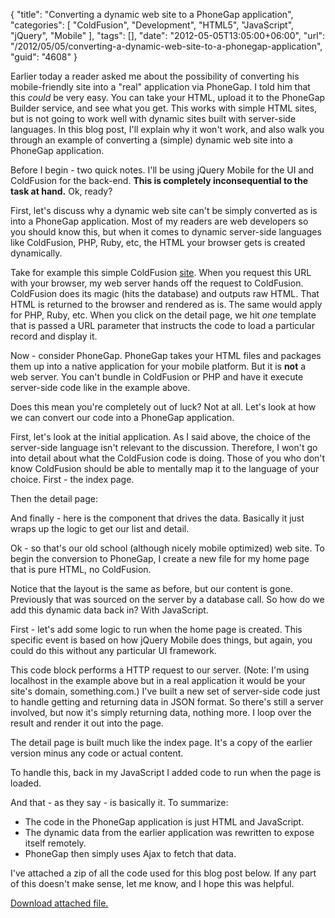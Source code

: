 {
	"title": "Converting a dynamic web site to a PhoneGap application",
	"categories": [
		"ColdFusion",
		"Development",
		"HTML5",
		"JavaScript",
		"jQuery",
		"Mobile"
	],
	"tags": [],
	"date": "2012-05-05T13:05:00+06:00",
	"url": "/2012/05/05/converting-a-dynamic-web-site-to-a-phonegap-application",
	"guid": "4608"
}

Earlier today a reader asked me about the possibility of converting his mobile-friendly site into a "real" application via PhoneGap. I told him that this <i>could</i> be very easy. You can take your HTML, upload it to the PhoneGap Builder service, and see what you get. This works with simple HTML sites, but is not going to work well with dynamic sites built with server-side languages. In this blog post, I'll explain why it won't work, and also walk you through an example of converting a (simple) dynamic web site into a PhoneGap application.

Before I begin - two quick notes. I'll be using jQuery Mobile for the UI and ColdFusion for the back-end. <b>This is completely inconsequential to the task at hand.</b> Ok, ready?

First, let's discuss why a dynamic web site can't be simply converted as is into a PhoneGap application. Most of my readers are web developers so you should know this, but when it comes to dynamic server-side languages like ColdFusion, PHP, Ruby, etc, the HTML your browser gets is created dynamically. 

Take for example this simple ColdFusion <a href="http://www.raymondcamden.com/demos/2012/may/5/v1/">site</a>. When you request this URL with your browser, my web server hands off the request to ColdFusion. ColdFusion does its magic (hits the database) and outputs raw HTML. That HTML is returned to the browser and rendered as is. The same would apply for PHP, Ruby, etc. When you click on the detail page, we hit <i>one</i> template that is passed a URL parameter that instructs the code to load a particular record and display it.

Now - consider PhoneGap. PhoneGap takes your HTML files and packages them up into a native application for your mobile platform. But it is <b>not</b> a web server. You can't bundle in ColdFusion or PHP and have it execute server-side code like in the example above. 

Does this mean you're completely out of luck? Not at all. Let's look at how we can convert our code into a PhoneGap application.

First, let's look at the initial application. As I said above, the choice of the server-side language isn't relevant to the discussion. Therefore, I won't go into detail about what the ColdFusion code is doing. Those of you who don't know ColdFusion should be able to mentally map it to the language of your choice. First - the index page.

<script src="https://gist.github.com/2603895.js?file=index.cfm"></script>

Then the detail page:

<script src="https://gist.github.com/2603902.js?file=detail.cfm"></script>

And finally - here is the component that drives the data. Basically it just wraps up the logic to get our list and detail.

<script src="https://gist.github.com/2603913.js?file=art.cfc"></script>

Ok - so that's our old school (although nicely mobile optimized) web site. To begin the conversion to PhoneGap, I create a new file for my home page that is pure HTML, no ColdFusion.

<script src="https://gist.github.com/2603927.js?file=index.html"></script>

Notice that the layout is the same as before, but our content is gone. Previously that was sourced on the server by a database call. So how do we add this dynamic data back in? With JavaScript.

First - let's add some logic to run when the home page is created. This specific event is based on how jQuery Mobile does things, but again, you could do this without any particular UI framework.

<script src="https://gist.github.com/2603940.js?file=gistfile1.js"></script>

This code block performs a HTTP request to our server. (Note: I'm using localhost in the example above but in a real application it would be your site's domain, something.com.)  I've built a new set of server-side code just to handle getting and returning data in JSON format. So there's still a server involved, but now it's simply returning data, nothing more. I loop over the result and render it out into the page.

The detail page is built much like the index page. It's a copy of the earlier version minus any code or actual content.

<script src="https://gist.github.com/2603957.js?file=detail.html"></script>

To handle this, back in my JavaScript I added code to run when the page is loaded.

<script src="https://gist.github.com/2603977.js?file=gistfile1.js"></script>

And that - as they say - is basically it. To summarize:

<ul>
<li>The code in the PhoneGap application is just HTML and JavaScript.
<li>The dynamic data from the earlier application was rewritten to expose itself remotely.
<li>PhoneGap then simply uses Ajax to fetch that data.
</ul>

I've attached a zip of all the code used for this blog post below. If any part of this doesn't make sense, let me know, and I hope this was helpful.<p><a href='/enclosures/conversion.zip'>Download attached file.</a></p>